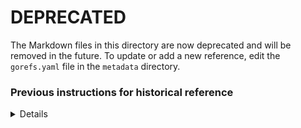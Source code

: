 # DEPRECATED

The Markdown files in this directory are now deprecated and will be removed in the future. To update or add a new reference, edit the `gorefs.yaml` file in the `metadata` directory.


### Previous instructions for historical reference
<details>
How to add a reference to the system:

 1. Go to [https://github.com/geneontology/go-site/tree/master/metadata/gorefs](https://github.com/geneontology/go-site/tree/master/metadata/gorefs)
 2. Click [create new file](https://github.com/geneontology/go-site/new/master/metadata/gorefs)
 3. Be sure to follow naming conventions, the file should be called `goref-NNNNNNN.md`. Choose the next available ID.
 4. Add a markdown file, plus YAML block. The easiest thing is to adapt an existing one, e.g. [goref-0000026.md](goref-0000026.md) -- click on [raw](https://raw.githubusercontent.com/geneontology/go-site/master/metadata/gorefs/goref-0000026.md) to see the raw file.
 5. Save
 6. Select "make changes on a new branch" if requested
 67. Click the button to make a Pull Request

A member of GO Central will review your changes and either incorporate. This person will also update the index -- the [README.md](README.md) file. This is done by typing `make all` on the command line after checking out the repo.

Note the same procedure can be used to make edits to existing GOREFS.
</details>